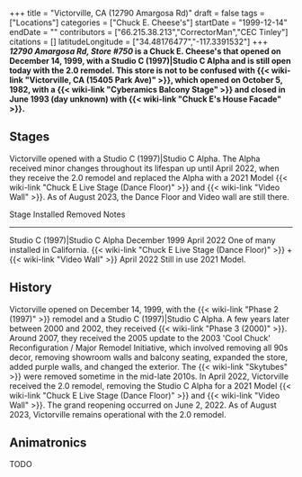 +++
title = "Victorville, CA (12790 Amargosa Rd)"
draft = false
tags = ["Locations"]
categories = ["Chuck E. Cheese's"]
startDate = "1999-12-14"
endDate = ""
contributors = ["66.215.38.213","CorrectorMan","CEC Tinley"]
citations = []
latitudeLongitude = ["34.48176477","-117.3391532"]
+++
***12790 Amargosa Rd, Store #750* is a Chuck E. Cheese's that opened on December 14, 1999, with a Studio C (1997)|Studio C Alpha and is still open today with the 2.0 remodel.
This store is not to be confused with {{< wiki-link "Victorville, CA (15405 Park Ave)" >}}, which opened on October 5, 1982, with a {{< wiki-link "Cyberamics Balcony Stage" >}} and closed in June 1993 (day unknown) with {{< wiki-link "Chuck E's House Facade" >}}.**

## Stages

Victorville opened with a Studio C (1997)|Studio C Alpha. The Alpha received minor changes throughout its lifespan up until April 2022, when they receive the 2.0 remodel and replaced the Alpha with a 2021 Model {{< wiki-link "Chuck E Live Stage (Dance Floor)" >}} and {{< wiki-link "Video Wall" >}}. As of August 2023, the Dance Floor and Video wall are still there.

  Stage                                                                                           Installed       Removed        Notes
  ----------------------------------------------------------------------------------------------- --------------- -------------- --------------------------------------
  Studio C (1997)|Studio C Alpha                                                                 December 1999   April 2022     One of many installed in California.
  {{< wiki-link "Chuck E Live Stage (Dance Floor)" >}} + {{< wiki-link "Video Wall" >}}   April 2022      Still in use   2021 Model.

## History

Victorville opened on December 14, 1999, with the {{< wiki-link "Phase 2 (1997)" >}} remodel and a Studio C (1997)|Studio C Alpha. A few years later between 2000 and 2002, they received {{< wiki-link "Phase 3 (2000)" >}}. Around 2007, they received the 2005 update to the 2003 'Cool Chuck' Reconfiguration / Major Remodel Initiative, which involved removing all 90s decor, removing showroom walls and balcony seating, expanded the store, added purple walls, and changed the exterior. The {{< wiki-link "Skytubes" >}} were removed sometime in the mid-late 2010s. In April 2022, Victorville received the 2.0 remodel, removing the Studio C Alpha for a 2021 Model {{< wiki-link "Chuck E Live Stage (Dance Floor)" >}} and {{< wiki-link "Video Wall" >}}. The grand reopening occurred on June 2, 2022. As of August 2023, Victorville remains operational with the 2.0 remodel.

## Animatronics

TODO
